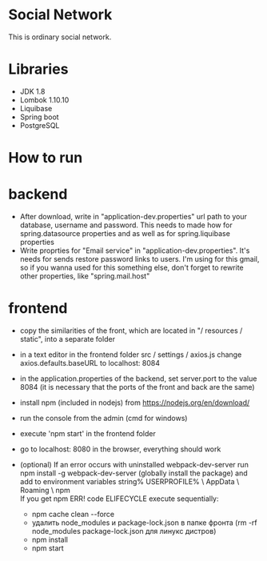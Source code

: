 # Social Network
This is ordinary social network.

# Libraries
- JDK 1.8
- Lombok 1.10.10
- Liquibase
- Spring boot 
- PostgreSQL

# How to run 

# backend

- After download, write in "application-dev.properties" url path to your database, username and password.
This needs to made how for spring.datasource properties and as well as for spring.liquibase properties   
- Write proprties for "Email service" in "application-dev.properties". It's needs for sends restore password links to users. 
I'm using for this gmail, so if you wanna used for this something else, don't forget to rewrite other properties, like  "spring.mail.host" 

# frontend

- copy the similarities of the front, which are located in "/ resources / static", into a separate folder

- in a text editor in the frontend folder src / settings / axios.js change axios.defaults.baseURL to localhost: 8084

- in the application.properties of the backend, set server.port to the value 8084 (it is necessary that the ports of the front and back are the same)

- install npm (included in nodejs) from https://nodejs.org/en/download/

- run the console from the admin (cmd for windows)

- execute 'npm start' in the frontend folder

- go to localhost: 8080 in the browser, everything should work

- (optional) If an error occurs with uninstalled webpack-dev-server run npm install -g webpack-dev-server (globally install the package) and add to environment
variables string% USERPROFILE% \ AppData \ Roaming \ npm \
    If you get npm ERR! code ELIFECYCLE execute sequentially:
    
    - npm cache clean --force
    - удалить node_modules и package-lock.json в папке фронта (rm -rf node_modules package-lock.json для линукс дистров)
    - npm install
    - npm start
    
